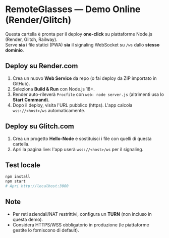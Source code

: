 # RemoteGlasses — Demo Online (Render/Glitch)

Questa cartella è pronta per il deploy **one-click** su piattaforme Node.js (Render, Glitch, Railway).  
Serve **sia** i file statici (PWA) **sia** il signaling WebSocket su `/ws` dallo **stesso dominio**.

## Deploy su Render.com
1. Crea un nuovo **Web Service** da repo (o fai deploy da ZIP importato in GitHub).
2. Seleziona **Build & Run** con Node.js 18+.
3. Render auto-rileverà `Procfile` con `web: node server.js` (altrimenti usa lo **Start Command**).
4. Dopo il deploy, visita l'URL pubblico (https). L'app calcola `wss://<host>/ws` automaticamente.

## Deploy su Glitch.com
1. Crea un progetto **Hello-Node** e sostituisci i file con quelli di questa cartella.
2. Apri la pagina live: l'app userà `wss://<host>/ws` per il signaling.

## Test locale
```bash
npm install
npm start
# Apri http://localhost:3000
```

## Note
- Per reti aziendali/NAT restrittivi, configura un **TURN** (non incluso in questa demo).
- Considera HTTPS/WSS obbligatorio in produzione (le piattaforme gestite lo forniscono di default).
